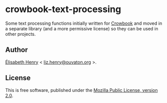 # crowbook-text-processing

Some text processing functions initially written
for [Crowbook](https://github.com/lise-henry/crowbook) and moved in a
separate library (and a more permissive license) so they can be used in other projects.


## Author ##

[Élisabeth Henry](http://lise-henry.github.io/) <
liz.henry@ouvaton.org >. 

## License ##

This is free software, published under the [Mozilla Public License,
version 2.0](https://www.mozilla.org/en-US/MPL/2.0/).
